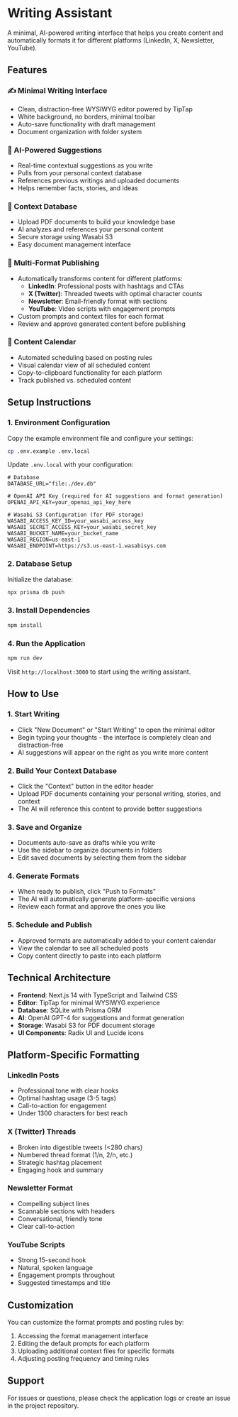 # Writing Assistant

A minimal, AI-powered writing interface that helps you create content and automatically formats it for different platforms (LinkedIn, X, Newsletter, YouTube).

## Features

### ✍️ Minimal Writing Interface
- Clean, distraction-free WYSIWYG editor powered by TipTap
- White background, no borders, minimal toolbar
- Auto-save functionality with draft management
- Document organization with folder system

### 🤖 AI-Powered Suggestions
- Real-time contextual suggestions as you write
- Pulls from your personal context database
- References previous writings and uploaded documents
- Helps remember facts, stories, and ideas

### 📄 Context Database
- Upload PDF documents to build your knowledge base
- AI analyzes and references your personal content
- Secure storage using Wasabi S3
- Easy document management interface

### 🎯 Multi-Format Publishing
- Automatically transforms content for different platforms:
  - **LinkedIn**: Professional posts with hashtags and CTAs
  - **X (Twitter)**: Threaded tweets with optimal character counts
  - **Newsletter**: Email-friendly format with sections
  - **YouTube**: Video scripts with engagement prompts
- Custom prompts and context files for each format
- Review and approve generated content before publishing

### 📅 Content Calendar
- Automated scheduling based on posting rules
- Visual calendar view of all scheduled content
- Copy-to-clipboard functionality for each platform
- Track published vs. scheduled content

## Setup Instructions

### 1. Environment Configuration

Copy the example environment file and configure your settings:

```bash
cp .env.example .env.local
```

Update `.env.local` with your configuration:

```env
# Database
DATABASE_URL="file:./dev.db"

# OpenAI API Key (required for AI suggestions and format generation)
OPENAI_API_KEY=your_openai_api_key_here

# Wasabi S3 Configuration (for PDF storage)
WASABI_ACCESS_KEY_ID=your_wasabi_access_key
WASABI_SECRET_ACCESS_KEY=your_wasabi_secret_key
WASABI_BUCKET_NAME=your_bucket_name
WASABI_REGION=us-east-1
WASABI_ENDPOINT=https://s3.us-east-1.wasabisys.com
```

### 2. Database Setup

Initialize the database:

```bash
npx prisma db push
```

### 3. Install Dependencies

```bash
npm install
```

### 4. Run the Application

```bash
npm run dev
```

Visit `http://localhost:3000` to start using the writing assistant.

## How to Use

### 1. Start Writing
- Click "New Document" or "Start Writing" to open the minimal editor
- Begin typing your thoughts - the interface is completely clean and distraction-free
- AI suggestions will appear on the right as you write more content

### 2. Build Your Context Database
- Click the "Context" button in the editor header
- Upload PDF documents containing your personal writing, stories, and context
- The AI will reference this content to provide better suggestions

### 3. Save and Organize
- Documents auto-save as drafts while you write
- Use the sidebar to organize documents in folders
- Edit saved documents by selecting them from the sidebar

### 4. Generate Formats
- When ready to publish, click "Push to Formats"
- The AI will automatically generate platform-specific versions
- Review each format and approve the ones you like

### 5. Schedule and Publish
- Approved formats are automatically added to your content calendar
- View the calendar to see all scheduled posts
- Copy content directly to paste into each platform

## Technical Architecture

- **Frontend**: Next.js 14 with TypeScript and Tailwind CSS
- **Editor**: TipTap for minimal WYSIWYG experience
- **Database**: SQLite with Prisma ORM
- **AI**: OpenAI GPT-4 for suggestions and format generation
- **Storage**: Wasabi S3 for PDF document storage
- **UI Components**: Radix UI and Lucide icons

## Platform-Specific Formatting

### LinkedIn Posts
- Professional tone with clear hooks
- Optimal hashtag usage (3-5 tags)
- Call-to-action for engagement
- Under 1300 characters for best reach

### X (Twitter) Threads
- Broken into digestible tweets (<280 chars)
- Numbered thread format (1/n, 2/n, etc.)
- Strategic hashtag placement
- Engaging hook and summary

### Newsletter Format
- Compelling subject lines
- Scannable sections with headers
- Conversational, friendly tone
- Clear call-to-action

### YouTube Scripts
- Strong 15-second hook
- Natural, spoken language
- Engagement prompts throughout
- Suggested timestamps and title

## Customization

You can customize the format prompts and posting rules by:

1. Accessing the format management interface
2. Editing the default prompts for each platform
3. Uploading additional context files for specific formats
4. Adjusting posting frequency and timing rules

## Support

For issues or questions, please check the application logs or create an issue in the project repository.